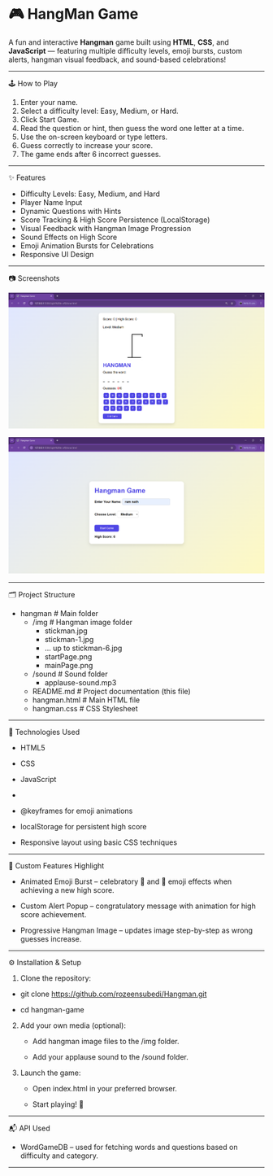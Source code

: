 # 🎮 HangMan Game

A fun and interactive **Hangman** game built using **HTML**, **CSS**, and **JavaScript** — featuring multiple difficulty levels, emoji bursts, custom alerts, hangman visual feedback, and sound-based celebrations!

---

🕹️ How to Play

1. Enter your name.
2. Select a difficulty level: Easy, Medium, or Hard.
3. Click Start Game.
4. Read the question or hint, then guess the word one letter at a time.
5. Use the on-screen keyboard or type letters.
6. Guess correctly to increase your score.
7. The game ends after 6 incorrect guesses.

---

✨ Features

- Difficulty Levels: Easy, Medium, and Hard
- Player Name Input
- Dynamic Questions with Hints
- Score Tracking & High Score Persistence (LocalStorage)
- Visual Feedback with Hangman Image Progression
- Sound Effects on High Score
- Emoji Animation Bursts for Celebrations
- Responsive UI Design

---

📷 Screenshots

![image alt](https://github.com/rozeensubedi/Hangman/blob/8ba6f4ff88c141eee0460b12b33c64ef780de150/img/startPage.png)

![image alt](https://github.com/rozeensubedi/Hangman/blob/8ba6f4ff88c141eee0460b12b33c64ef780de150/img/mainPage.png)

---

🗂️ Project Structure

- hangman				# Main folder
	- /img                    	# Hangman image folder
		- stickman.jpg
		- stickman-1.jpg
		- ... up to stickman-6.jpg
		- startPage.png
		- mainPage.png
	- /sound                  	# Sound folder
		- applause-sound.mp3
	- README.md               	# Project documentation (this file)
	- hangman.html              	# Main HTML file
	- hangman.css                	# CSS Stylesheet

---

🧰 Technologies Used

- HTML5

- CSS

- JavaScript

- <audio> tag for sound effects

- @keyframes for emoji animations

- localStorage for persistent high score

- Responsive layout using basic CSS techniques

 ---

💎 Custom Features Highlight

- Animated Emoji Burst – celebratory 🎉 and 🎊 emoji effects when achieving a new high score.

- Custom Alert Popup – congratulatory message with animation for high score achievement.

- Progressive Hangman Image – updates image step-by-step as wrong guesses increase.

---

⚙️ Installation & Setup

1. Clone the repository:

  - git clone https://github.com/rozeensubedi/Hangman.git
    
  - cd hangman-game

2. Add your own media (optional):

	- Add hangman image files to the /img folder.

	- Add your applause sound to the /sound folder.

3. Launch the game:

	- Open index.html in your preferred browser.

	- Start playing! 🎉

---

📬 API Used

- WordGameDB – used for fetching words and questions based on difficulty and category.

---



